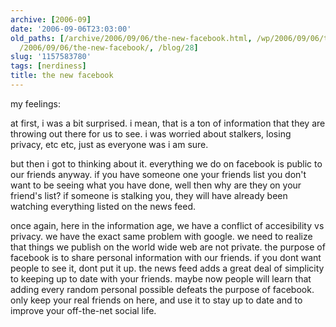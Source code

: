 ```yaml
---
archive: [2006-09]
date: '2006-09-06T23:03:00'
old_paths: [/archive/2006/09/06/the-new-facebook.html, /wp/2006/09/06/the-new-facebook/,
  /2006/09/06/the-new-facebook/, /blog/28]
slug: '1157583780'
tags: [nerdiness]
title: the new facebook
---
```


my feelings:

at first, i was a bit surprised. i mean, that is a ton of information that
they are throwing out there for us to see. i was worried about stalkers,
losing privacy, etc etc, just as everyone was i am sure.

but then i got to thinking about it. everything we do on facebook is
public to our friends anyway. if you have someone one your friends list
you don't want to be seeing what you have done, well then why are they on
your friend's list? if someone is stalking you, they will have already
been watching everything listed on the news feed.

once again, here in the information age, we have a conflict of
accesibility vs privacy. we have the exact same problem with google. we
need to realize that things we publish on the world wide web are not
private. the purpose of facebook is to share personal information with our
friends. if you dont want people to see it, dont put it up. the news feed
adds a great deal of simplicity to keeping up to date with your friends.
maybe now people will learn that adding every random personal possible
defeats the purpose of facebook. only keep your real friends on here, and
use it to stay up to date and to improve your off-the-net social life.

